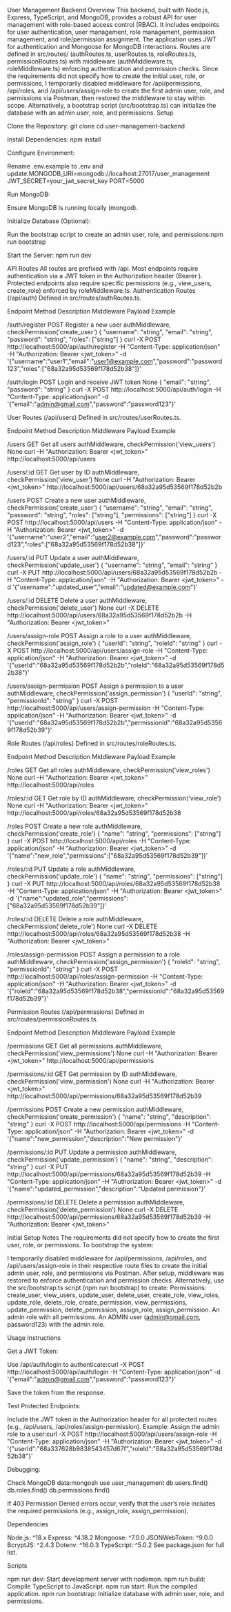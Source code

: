 User Management Backend
Overview
This backend, built with Node.js, Express, TypeScript, and MongoDB, provides a robust API for user management with role-based access control (RBAC). It includes endpoints for user authentication, user management, role management, permission management, and role/permission assignment. The application uses JWT for authentication and Mongoose for MongoDB interactions. Routes are defined in src/routes/ (authRoutes.ts, userRoutes.ts, roleRoutes.ts, permissionRoutes.ts) with middleware (authMiddleware.ts, roleMiddleware.ts) enforcing authentication and permission checks.
Since the requirements did not specify how to create the initial user, role, or permissions, I temporarily disabled middleware for /api/permissions, /api/roles, and /api/users/assign-role to create the first admin user, role, and permissions via Postman, then restored the middleware to stay within scope. Alternatively, a bootstrap script (src/bootstrap.ts) can initialize the database with an admin user, role, and permissions.
Setup

Clone the Repository:
git clone <repository-url>
cd user-management-backend


Install Dependencies:
npm install


Configure Environment:

Rename .env.example to .env and update:MONGODB_URI=mongodb://localhost:27017/user_management
JWT_SECRET=your_jwt_secret_key
PORT=5000




Run MongoDB:

Ensure MongoDB is running locally (mongod).


Initialize Database (Optional):

Run the bootstrap script to create an admin user, role, and permissions:npm run bootstrap




Start the Server:
npm run dev



API Routes
All routes are prefixed with /api. Most endpoints require authentication via a JWT token in the Authorization header (Bearer <token>). Protected endpoints also require specific permissions (e.g., view_users, create_role) enforced by roleMiddleware.ts.
Authentication Routes (/api/auth)
Defined in src/routes/authRoutes.ts.



Endpoint
Method
Description
Middleware
Payload
Example



/auth/register
POST
Register a new user
authMiddleware, checkPermission('create_user')
{ "username": "string", "email": "string", "password": "string", "roles": ["string"] }
curl -X POST http://localhost:5000/api/auth/register -H "Content-Type: application/json" -H "Authorization: Bearer <jwt_token>" -d '{"username":"user1","email":"user1@example.com","password":"password123","roles":["68a32a95d53569f178d52b38"]}'


/auth/login
POST
Login and receive JWT token
None
{ "email": "string", "password": "string" }
curl -X POST http://localhost:5000/api/auth/login -H "Content-Type: application/json" -d '{"email":"admin@gmail.com","password":"password123"}'


User Routes (/api/users)
Defined in src/routes/userRoutes.ts.



Endpoint
Method
Description
Middleware
Payload
Example



/users
GET
Get all users
authMiddleware, checkPermission('view_users')
None
curl -H "Authorization: Bearer <jwt_token>" http://localhost:5000/api/users


/users/:id
GET
Get user by ID
authMiddleware, checkPermission('view_user')
None
curl -H "Authorization: Bearer <jwt_token>" http://localhost:5000/api/users/68a32a95d53569f178d52b2b


/users
POST
Create a new user
authMiddleware, checkPermission('create_user')
{ "username": "string", "email": "string", "password": "string", "roles": ["string"], "permissions": ["string"] }
curl -X POST http://localhost:5000/api/users -H "Content-Type: application/json" -H "Authorization: Bearer <jwt_token>" -d '{"username":"user2","email":"user2@example.com","password":"password123","roles":["68a32a95d53569f178d52b38"]}'


/users/:id
PUT
Update a user
authMiddleware, checkPermission('update_user')
{ "username": "string", "email": "string" }
curl -X PUT http://localhost:5000/api/users/68a32a95d53569f178d52b2b -H "Content-Type: application/json" -H "Authorization: Bearer <jwt_token>" -d '{"username":"updated_user","email":"updated@example.com"}'


/users/:id
DELETE
Delete a user
authMiddleware, checkPermission('delete_user')
None
curl -X DELETE http://localhost:5000/api/users/68a32a95d53569f178d52b2b -H "Authorization: Bearer <jwt_token>"


/users/assign-role
POST
Assign a role to a user
authMiddleware, checkPermission('assign_role')
{ "userId": "string", "roleId": "string" }
curl -X POST http://localhost:5000/api/users/assign-role -H "Content-Type: application/json" -H "Authorization: Bearer <jwt_token>" -d '{"userId":"68a32a95d53569f178d52b2b","roleId":"68a32a95d53569f178d52b38"}'


/users/assign-permission
POST
Assign a permission to a user
authMiddleware, checkPermission('assign_permission')
{ "userId": "string", "permissionId": "string" }
curl -X POST http://localhost:5000/api/users/assign-permission -H "Content-Type: application/json" -H "Authorization: Bearer <jwt_token>" -d '{"userId":"68a32a95d53569f178d52b2b","permissionId":"68a32a95d53569f178d52b39"}'


Role Routes (/api/roles)
Defined in src/routes/roleRoutes.ts.



Endpoint
Method
Description
Middleware
Payload
Example



/roles
GET
Get all roles
authMiddleware, checkPermission('view_roles')
None
curl -H "Authorization: Bearer <jwt_token>" http://localhost:5000/api/roles


/roles/:id
GET
Get role by ID
authMiddleware, checkPermission('view_role')
None
curl -H "Authorization: Bearer <jwt_token>" http://localhost:5000/api/roles/68a32a95d53569f178d52b38


/roles
POST
Create a new role
authMiddleware, checkPermission('create_role')
{ "name": "string", "permissions": ["string"] }
curl -X POST http://localhost:5000/api/roles -H "Content-Type: application/json" -H "Authorization: Bearer <jwt_token>" -d '{"name":"new_role","permissions":["68a32a95d53569f178d52b39"]}'


/roles/:id
PUT
Update a role
authMiddleware, checkPermission('update_role')
{ "name": "string", "permissions": ["string"] }
curl -X PUT http://localhost:5000/api/roles/68a32a95d53569f178d52b38 -H "Content-Type: application/json" -H "Authorization: Bearer <jwt_token>" -d '{"name":"updated_role","permissions":["68a32a95d53569f178d52b39"]}'


/roles/:id
DELETE
Delete a role
authMiddleware, checkPermission('delete_role')
None
curl -X DELETE http://localhost:5000/api/roles/68a32a95d53569f178d52b38 -H "Authorization: Bearer <jwt_token>"


/roles/assign-permission
POST
Assign a permission to a role
authMiddleware, checkPermission('assign_permission')
{ "roleId": "string", "permissionId": "string" }
curl -X POST http://localhost:5000/api/roles/assign-permission -H "Content-Type: application/json" -H "Authorization: Bearer <jwt_token>" -d '{"roleId":"68a32a95d53569f178d52b38","permissionId":"68a32a95d53569f178d52b39"}'


Permission Routes (/api/permissions)
Defined in src/routes/permissionRoutes.ts.



Endpoint
Method
Description
Middleware
Payload
Example



/permissions
GET
Get all permissions
authMiddleware, checkPermission('view_permissions')
None
curl -H "Authorization: Bearer <jwt_token>" http://localhost:5000/api/permissions


/permissions/:id
GET
Get permission by ID
authMiddleware, checkPermission('view_permission')
None
curl -H "Authorization: Bearer <jwt_token>" http://localhost:5000/api/permissions/68a32a95d53569f178d52b39


/permissions
POST
Create a new permission
authMiddleware, checkPermission('create_permission')
{ "name": "string", "description": "string" }
curl -X POST http://localhost:5000/api/permissions -H "Content-Type: application/json" -H "Authorization: Bearer <jwt_token>" -d '{"name":"new_permission","description":"New permission"}'


/permissions/:id
PUT
Update a permission
authMiddleware, checkPermission('update_permission')
{ "name": "string", "description": "string" }
curl -X PUT http://localhost:5000/api/permissions/68a32a95d53569f178d52b39 -H "Content-Type: application/json" -H "Authorization: Bearer <jwt_token>" -d '{"name":"updated_permission","description":"Updated permission"}'


/permissions/:id
DELETE
Delete a permission
authMiddleware, checkPermission('delete_permission')
None
curl -X DELETE http://localhost:5000/api/permissions/68a32a95d53569f178d52b39 -H "Authorization: Bearer <jwt_token>"


Initial Setup Notes
The requirements did not specify how to create the first user, role, or permissions. To bootstrap the system:

I temporarily disabled middleware for /api/permissions, /api/roles, and /api/users/assign-role in their respective route files to create the initial admin user, role, and permissions via Postman. After setup, middleware was restored to enforce authentication and permission checks.
Alternatively, use the src/bootstrap.ts script (npm run bootstrap) to create:
Permissions: create_user, view_users, update_user, delete_user, create_role, view_roles, update_role, delete_role, create_permission, view_permissions, update_permission, delete_permission, assign_role, assign_permission.
An admin role with all permissions.
An ADMIN user (admin@gmail.com, password123) with the admin role.



Usage Instructions

Get a JWT Token:

Use /api/auth/login to authenticate:curl -X POST http://localhost:5000/api/auth/login -H "Content-Type: application/json" -d '{"email":"admin@gmail.com","password":"password123"}'


Save the token from the response.


Test Protected Endpoints:

Include the JWT token in the Authorization header for all protected routes (e.g., /api/users, /api/roles/assign-permission).
Example: Assign the admin role to a user:curl -X POST http://localhost:5000/api/users/assign-role -H "Content-Type: application/json" -H "Authorization: Bearer <jwt_token>" -d '{"userId":"68a337628b9838543457d67f","roleId":"68a32a95d53569f178d52b38"}'




Debugging:

Check MongoDB data:mongosh
use user_management
db.users.find()
db.roles.find()
db.permissions.find()


If 403 Permission Denied errors occur, verify that the user’s role includes the required permissions (e.g., assign_role, assign_permission).



Dependencies

Node.js: ^18.x
Express: ^4.18.2
Mongoose: ^7.0.0
JSONWebToken: ^9.0.0
BcryptJS: ^2.4.3
Dotenv: ^16.0.3
TypeScript: ^5.0.2
See package.json for full list.

Scripts

npm run dev: Start development server with nodemon.
npm run build: Compile TypeScript to JavaScript.
npm run start: Run the compiled application.
npm run bootstrap: Initialize database with admin user, role, and permissions.
